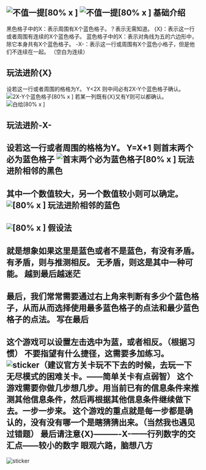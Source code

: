 ![不值一提[80% x ]](https://s2.loli.net/2022/08/01/qIiWBlLRpCznNkx.jpg)
![不值一提[80% x ]](https://s2.loli.net/2022/08/01/bvPWeZrHufABzLd.jpg)
基础介绍
-







黑色格子中的X：表示周围有X个蓝色格子。？表示无需知道。
{X}：表示这一行或者周围有连续的X个蓝色格子。
蓝色格子中的X：表示对角线为五的六边形中，除它本身共有X个蓝色格子。
-X-：表示这一行或周围有X个蓝色小格子，但是他们不连续在一起。
（空白为连续）

玩法进阶{X}
-
设若这一行或者周围的格格为Y。
Y<2X
则中间必有2X-Y个蓝色格子确认。
![2X-Y个蓝色格子[80% x ]](https://s2.loli.net/2022/08/01/cHSVeoM6gNP5wFp.png)
若某一列既有{X}又有Y则可以都确认。
![白给[80% x ]](https://s2.loli.net/2022/08/01/pbCqLeNYlDsM93j.png)


玩法进阶-X-
-
设若这一行或者周围的格格为Y。
Y=X+1
则首末两个必为蓝色格子
![首末两个必为蓝色格子[80% x ]](https://s2.loli.net/2022/08/01/hoXnyujVZ4BGPEx.png)
玩法进阶相邻的黑色
-
其中一个数值较大，另一个数值较小则可以确定。
![[80% x ]](https://s2.loli.net/2022/08/01/CYblqDOecuHTAJZ.png)
玩法进阶相邻的蓝色
-
![[80% x ]](https://s2.loli.net/2022/08/01/7ypnCVwjim6ES9l.png)
假设法
-
就是想象如果这里是蓝色或者不是蓝色，有没有矛盾。
有矛盾，则与推测相反。
无矛盾，则这是其中一种可能。
越到最后越迷茫
-
最后，我们常常需要通过右上角来判断有多少个蓝色格子，从而从而选择使用最多蓝色格子的点法和最少蓝色格子的点法。
写在最后
-
这个游戏可以设置左击选中为蓝，或者相反。（根据习惯）
不要指望有什么捷径，这需要多加练习。![sticker](yellow-face/26)（建议官方关卡玩不下去的时候，去玩一下无尽模式的困难关卡。——简单关卡有点弱智）
这个游戏需要你做几步想几步。用当前已有的信息条件来推测其他信息条件，然后再根据其他信息条件继续做下去。一步一步来。
这个游戏的重点就是每一步都是确认的，没有没有哪一个是瞎猜猜出来。（当然我也遇见过错题）
最后请注意{X}———-X-——行列数字的交汇点——较小的数字
眼观六路，脑想八方
-
![sticker](aru/118)